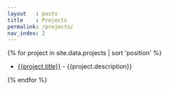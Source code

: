 ```yaml
---
layout   : posts
title    : Projects
permalink: /projects/
nav_index: 2
---
```


 {% for project in site.data.projects | sort 'position' %}
	
   * [{{project.title}}]({{project.url}}) - {{project.description}}
 
 {% endfor %}
